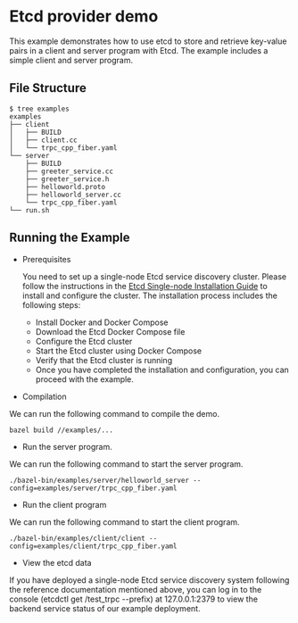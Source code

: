 # Etcd provider demo

This example demonstrates how to use etcd to store and retrieve key-value pairs in a client and server program with Etcd. The example includes a simple client and server program.

## File Structure

```shell
$ tree examples
examples
├── client
│   ├── BUILD
│   ├── client.cc
│   └── trpc_cpp_fiber.yaml
└── server
    ├── BUILD
    ├── greeter_service.cc
    ├── greeter_service.h
    ├── helloworld.proto
    ├── helloworld_server.cc
    └── trpc_cpp_fiber.yaml
└── run.sh
```
## Running the Example

* Prerequisites

  You need to set up a single-node Etcd service discovery cluster. Please follow the instructions in the [Etcd Single-node Installation Guide](https://etcd.io/docs/v3.5/install/) to install and configure the cluster. The installation process includes the following steps:

  - Install Docker and Docker Compose
  - Download the Etcd Docker Compose file
  - Configure the Etcd cluster
  - Start the Etcd cluster using Docker Compose
  - Verify that the Etcd cluster is running
  - Once you have completed the installation and configuration, you can proceed with the example.

* Compilation

We can run the following command to compile the demo.

```shell
bazel build //examples/...
```

*  Run the server program.

We can run the following command to start the server program.

```shell
./bazel-bin/examples/server/helloworld_server --config=examples/server/trpc_cpp_fiber.yaml
```

* Run the client program

We can run the following command to start the client program.

```shell
./bazel-bin/examples/client/client --config=examples/client/trpc_cpp_fiber.yaml
```

* View the etcd data

If you have deployed a single-node Etcd service discovery system following the reference documentation mentioned above, you can log in to the console (etcdctl get /test_trpc --prefix) at 127.0.0.1:2379 to view the backend service status of our example deployment.